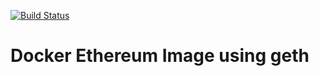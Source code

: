 [![Build Status](http://wins.ddns.net:8000/api/badges/cp2017/docker-geth/status.svg)](http://wins.ddns.net:8000/cp2017/docker-geth)
# Docker Ethereum Image using geth

